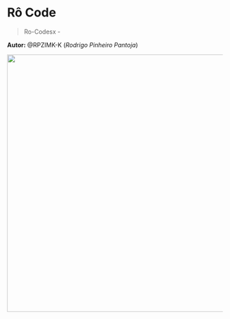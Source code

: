 # Rô Code
> Ro-Codesx -

__Autor:__ @RPZIMK-K (_Rodrigo Pinheiro Pantoja_)


<img width="600" src="../Logo Rô Code.png">
